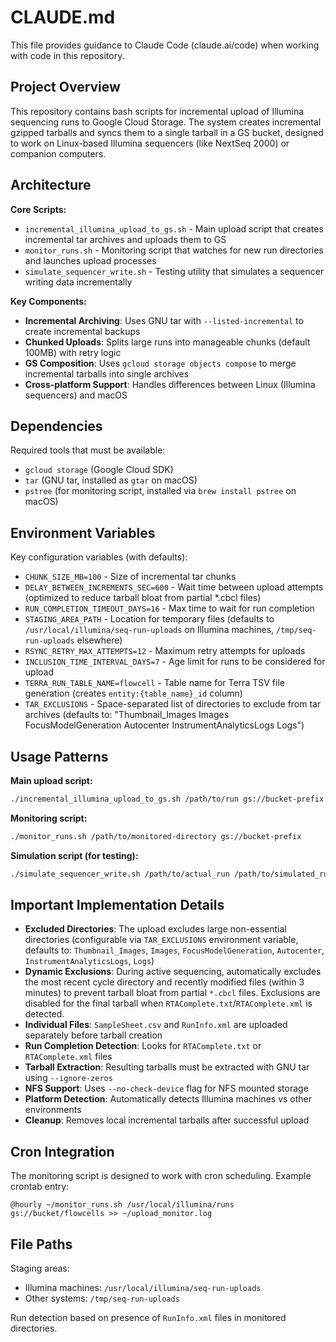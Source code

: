 # CLAUDE.md

This file provides guidance to Claude Code (claude.ai/code) when working with code in this repository.

## Project Overview

This repository contains bash scripts for incremental upload of Illumina sequencing runs to Google Cloud Storage. The system creates incremental gzipped tarballs and syncs them to a single tarball in a GS bucket, designed to work on Linux-based Illumina sequencers (like NextSeq 2000) or companion computers.

## Architecture

**Core Scripts:**
- `incremental_illumina_upload_to_gs.sh` - Main upload script that creates incremental tar archives and uploads them to GS
- `monitor_runs.sh` - Monitoring script that watches for new run directories and launches upload processes
- `simulate_sequencer_write.sh` - Testing utility that simulates a sequencer writing data incrementally

**Key Components:**
- **Incremental Archiving**: Uses GNU tar with `--listed-incremental` to create incremental backups
- **Chunked Uploads**: Splits large runs into manageable chunks (default 100MB) with retry logic
- **GS Composition**: Uses `gcloud storage objects compose` to merge incremental tarballs into single archives
- **Cross-platform Support**: Handles differences between Linux (Illumina sequencers) and macOS

## Dependencies

Required tools that must be available:
- `gcloud storage` (Google Cloud SDK)
- `tar` (GNU tar, installed as `gtar` on macOS)
- `pstree` (for monitoring script, installed via `brew install pstree` on macOS)

## Environment Variables

Key configuration variables (with defaults):
- `CHUNK_SIZE_MB=100` - Size of incremental tar chunks
- `DELAY_BETWEEN_INCREMENTS_SEC=600` - Wait time between upload attempts (optimized to reduce tarball bloat from partial *.cbcl files)
- `RUN_COMPLETION_TIMEOUT_DAYS=16` - Max time to wait for run completion
- `STAGING_AREA_PATH` - Location for temporary files (defaults to `/usr/local/illumina/seq-run-uploads` on Illumina machines, `/tmp/seq-run-uploads` elsewhere)
- `RSYNC_RETRY_MAX_ATTEMPTS=12` - Maximum retry attempts for uploads
- `INCLUSION_TIME_INTERVAL_DAYS=7` - Age limit for runs to be considered for upload
- `TERRA_RUN_TABLE_NAME=flowcell` - Table name for Terra TSV file generation (creates `entity:{table_name}_id` column)
- `TAR_EXCLUSIONS` - Space-separated list of directories to exclude from tar archives (defaults to: "Thumbnail_Images Images FocusModelGeneration Autocenter InstrumentAnalyticsLogs Logs")

## Usage Patterns

**Main upload script:**
```bash
./incremental_illumina_upload_to_gs.sh /path/to/run gs://bucket-prefix
```

**Monitoring script:**
```bash
./monitor_runs.sh /path/to/monitored-directory gs://bucket-prefix
```

**Simulation script (for testing):**
```bash
./simulate_sequencer_write.sh /path/to/actual_run /path/to/simulated_run
```

## Important Implementation Details

- **Excluded Directories**: The upload excludes large non-essential directories (configurable via `TAR_EXCLUSIONS` environment variable, defaults to: `Thumbnail_Images`, `Images`, `FocusModelGeneration`, `Autocenter`, `InstrumentAnalyticsLogs`, `Logs`)
- **Dynamic Exclusions**: During active sequencing, automatically excludes the most recent cycle directory and recently modified files (within 3 minutes) to prevent tarball bloat from partial `*.cbcl` files. Exclusions are disabled for the final tarball when `RTAComplete.txt`/`RTAComplete.xml` is detected.
- **Individual Files**: `SampleSheet.csv` and `RunInfo.xml` are uploaded separately before tarball creation
- **Run Completion Detection**: Looks for `RTAComplete.txt` or `RTAComplete.xml` files
- **Tarball Extraction**: Resulting tarballs must be extracted with GNU tar using `--ignore-zeros`
- **NFS Support**: Uses `--no-check-device` flag for NFS mounted storage
- **Platform Detection**: Automatically detects Illumina machines vs other environments
- **Cleanup**: Removes local incremental tarballs after successful upload

## Cron Integration

The monitoring script is designed to work with cron scheduling. Example crontab entry:
```
@hourly ~/monitor_runs.sh /usr/local/illumina/runs gs://bucket/flowcells >> ~/upload_monitor.log
```

## File Paths

Staging areas:
- Illumina machines: `/usr/local/illumina/seq-run-uploads`
- Other systems: `/tmp/seq-run-uploads`

Run detection based on presence of `RunInfo.xml` files in monitored directories.